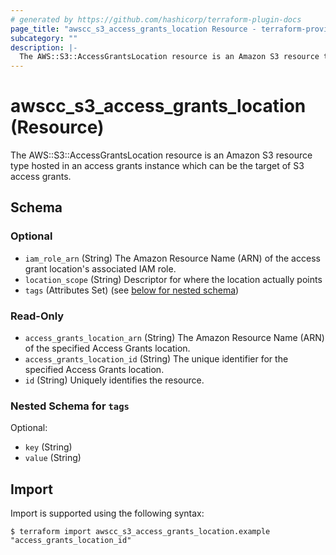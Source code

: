 ```yaml
---
# generated by https://github.com/hashicorp/terraform-plugin-docs
page_title: "awscc_s3_access_grants_location Resource - terraform-provider-awscc"
subcategory: ""
description: |-
  The AWS::S3::AccessGrantsLocation resource is an Amazon S3 resource type hosted in an access grants instance which can be the target of S3 access grants.
---
```


# awscc_s3_access_grants_location (Resource)

The AWS::S3::AccessGrantsLocation resource is an Amazon S3 resource type hosted in an access grants instance which can be the target of S3 access grants.



<!-- schema generated by tfplugindocs -->
## Schema

### Optional

- `iam_role_arn` (String) The Amazon Resource Name (ARN) of the access grant location's associated IAM role.
- `location_scope` (String) Descriptor for where the location actually points
- `tags` (Attributes Set) (see [below for nested schema](#nestedatt--tags))

### Read-Only

- `access_grants_location_arn` (String) The Amazon Resource Name (ARN) of the specified Access Grants location.
- `access_grants_location_id` (String) The unique identifier for the specified Access Grants location.
- `id` (String) Uniquely identifies the resource.

<a id="nestedatt--tags"></a>
### Nested Schema for `tags`

Optional:

- `key` (String)
- `value` (String)

## Import

Import is supported using the following syntax:

```shell
$ terraform import awscc_s3_access_grants_location.example "access_grants_location_id"
```
